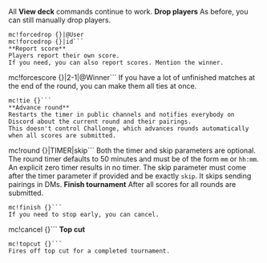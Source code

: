 All **View deck** commands continue to work.
**Drop players**
As before, you can still manually drop players.
```
mc!forcedrop {}|@User
mc!forcedrop {}|id```
**Report score**
Players report their own score.
If you need, you can also report scores. Mention the winner.
```
mc!forcescore {}|2-1|@Winner```
If you have a lot of unfinished matches at the end of the round, you can make them all ties at once.
```
mc!tie {}```
**Advance round**
Restarts the timer in public channels and notifies everybody on Discord about the current round and their pairings.
This doesn't control Challonge, which advances rounds automatically when all scores are submitted.
```
mc!round {}|TIMER|skip```
Both the timer and skip parameters are optional.
The round timer defaults to 50 minutes and must be of the form `mm` or `hh:mm`.
An explicit zero timer results in no timer.
The skip parameter must come after the timer parameter if provided and be exactly `skip`.
It skips sending pairings in DMs.
**Finish tournament**
After all scores for all rounds are submitted.
```
mc!finish {}```
If you need to stop early, you can cancel.
```
mc!cancel {}```
**Top cut**
```
mc!topcut {}```
Fires off top cut for a completed tournament.
